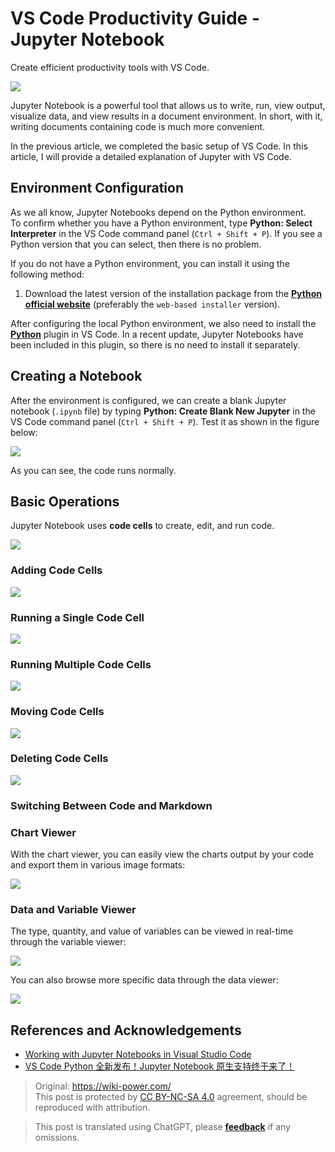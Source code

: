 # VS Code Productivity Guide - Jupyter Notebook

Create efficient productivity tools with VS Code.

![](https://wiki-media-1253965369.cos.ap-guangzhou.myqcloud.com/img/20200323155728.png)

Jupyter Notebook is a powerful tool that allows us to write, run, view output, visualize data, and view results in a document environment. In short, with it, writing documents containing code is much more convenient.

In the previous article, we completed the basic setup of VS Code. In this article, I will provide a detailed explanation of Jupyter with VS Code.

## Environment Configuration

As we all know, Jupyter Notebooks depend on the Python environment.  
To confirm whether you have a Python environment, type **Python: Select Interpreter** in the VS Code command panel (`Ctrl + Shift + P`). If you see a Python version that you can select, then there is no problem.

If you do not have a Python environment, you can install it using the following method:

1. Download the latest version of the installation package from the [**Python official website**](https://www.python.org/) (preferably the `web-based installer` version).

After configuring the local Python environment, we also need to install the [**Python**](https://marketplace.visualstudio.com/items?itemName=ms-python.python) plugin in VS Code. In a recent update, Jupyter Notebooks have been included in this plugin, so there is no need to install it separately.

## Creating a Notebook

After the environment is configured, we can create a blank Jupyter notebook (`.ipynb` file) by typing **Python: Create Blank New Jupyter** in the VS Code command panel (`Ctrl + Shift + P`). Test it as shown in the figure below:

![](https://wiki-media-1253965369.cos.ap-guangzhou.myqcloud.com/img/20200323153020.png)

As you can see, the code runs normally.

## Basic Operations

Jupyter Notebook uses **code cells** to create, edit, and run code.

![](https://wiki-media-1253965369.cos.ap-guangzhou.myqcloud.com/img/20200323153717.png)

### Adding Code Cells

![](https://wiki-media-1253965369.cos.ap-guangzhou.myqcloud.com/img/20200323153850.png)

### Running a Single Code Cell

![](https://wiki-media-1253965369.cos.ap-guangzhou.myqcloud.com/img/20200323153939.png)

### Running Multiple Code Cells

![](https://wiki-media-1253965369.cos.ap-guangzhou.myqcloud.com/img/20200323154005.png)

### Moving Code Cells

![](https://wiki-media-1253965369.cos.ap-guangzhou.myqcloud.com/img/20200323154059.png)

### Deleting Code Cells

![](https://wiki-media-1253965369.cos.ap-guangzhou.myqcloud.com/img/20200323154148.png)

### Switching Between Code and Markdown



### Chart Viewer

With the chart viewer, you can easily view the charts output by your code and export them in various image formats:

![](https://wiki-media-1253965369.cos.ap-guangzhou.myqcloud.com/img/20200323154555.png)

### Data and Variable Viewer

The type, quantity, and value of variables can be viewed in real-time through the variable viewer:

![](https://wiki-media-1253965369.cos.ap-guangzhou.myqcloud.com/img/20200323154758.png)

You can also browse more specific data through the data viewer:

![](https://wiki-media-1253965369.cos.ap-guangzhou.myqcloud.com/img/20200323154832.png)

## References and Acknowledgements

- [Working with Jupyter Notebooks in Visual Studio Code](https://code.visualstudio.com/docs/python/jupyter-support)
- [VS Code Python 全新发布！Jupyter Notebook 原生支持终于来了！](https://zhuanlan.zhihu.com/p/85445777)

> Original: <https://wiki-power.com/>  
> This post is protected by [CC BY-NC-SA 4.0](https://creativecommons.org/licenses/by/4.0/deed.en) agreement, should be reproduced with attribution.

> This post is translated using ChatGPT, please [**feedback**](https://github.com/linyuxuanlin/Wiki_MkDocs/issues/new) if any omissions.